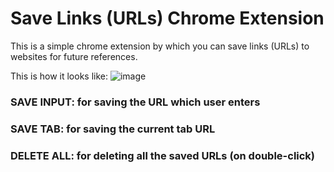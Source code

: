 # Save Links (URLs) Chrome Extension

This is a simple chrome extension by which you can save links (URLs) to websites for future references. 

This is how it looks like:
![image](https://github.com/JoelVStan/Save-Links-Chrome-Extension/assets/101164781/ee8ce8d9-8cff-4aaf-b0d1-db0f84372ac4)

### SAVE INPUT: for saving the URL which user enters
### SAVE TAB: for saving the current tab URL
### DELETE ALL: for deleting all the saved URLs (on double-click)

